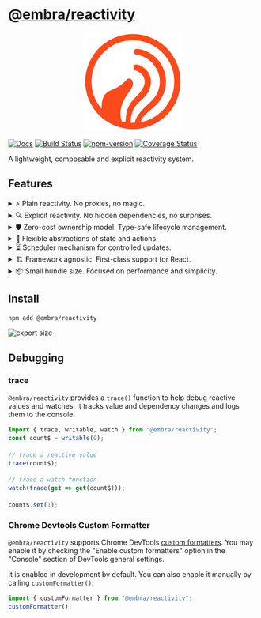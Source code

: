 # [@embra/reactivity](https://github.com/embrajs/reactivity)

<p align="center">
  <img width="200" src="https://raw.githubusercontent.com/embrajs/reactivity/main/assets/embra.svg">
</p>

[![Docs](https://img.shields.io/badge/Docs-read-%23fdf9f5)](https://embrajs.github.io/reactivity)
[![Build Status](https://github.com/embrajs/reactivity/actions/workflows/build.yml/badge.svg)](https://github.com/embrajs/reactivity/actions/workflows/build.yml)
[![npm-version](https://img.shields.io/npm/v/@embra/reactivity.svg)](https://www.npmjs.com/package/@embra/reactivity)
[![Coverage Status](https://embrajs.github.io/reactivity/coverage-badges/@embra/reactivity.svg)](https://embrajs.github.io/reactivity/coverage/)

A lightweight, composable and explicit reactivity system.

## Features

<details>
<summary>⚡ Plain reactivity. No proxies, no magic.</summary>

It does not convert the value with `Object.defineProperty` nor `Proxy`. Keeping everything as plain JavaScript value makes it easier to work with other libraries and easier for the JavaScript engine to optimize.

```ts
import { writable, readable, type Readable } from "@embra/reactivity";

const count$ = writable(0);
count$.set(1);

const [count2$, setCount] = readable(0);
setCount(1);
```

</details>

<details>
<summary>🔍 Explicit reactivity. No hidden dependencies, no surprises.</summary>

Unlike signal-based libraries, `@embra/reactivity` does not automatically track dependencies. You explicitly define what to watch and how to react to changes. This is easier to reason about dependencies and also reduce the cost of complex implicit dependency calculation.

With React hook-like API, computations can be pure functions which is more compatible with general non-reactive functions.

```ts
import { writable, derive } from "@embra/reactivity";

const count$ = writable(0);

const isPositive = (value: number): boolean => value > 0;

const positiveCount$ = derive(count$, isPositive);
```

Dynamic dependencies can be collected using `get` in `compute` or `watch`.

```ts
import { writable, compute, watch } from "@embra/reactivity";

const count$ = writable(0);
const doubleCount$ = compute(get => get(count$) * 2);

watch(get => {
  const count = get(count$);
  console.log(`Count is ${count}, double is ${get(doubleCount$)}`);
});
```

</details>

<details>
<summary>🛡️ Zero-cost ownership model. Type-safe lifecycle management.</summary>

In practice, one of the biggest problems we face with reactivity libraries is the lifecycle management of reactive values. `@embra/reactivity` provides a zero-cost ownership model that allows you to create reactive values with explicit ownership.

By default, created reactive values are with type `OwnedReadable` or `OwnedWritable`, which exposes a `dispose()` method to clean up the value and its dependencies. When passing the reactive value to a function, you can use `Readable` or `Writable` types to hide the `dispose()` method, ensuring that the value is not disposed of accidentally.

```ts
import { writable, readable, type Readable, type OwnedWritable } from "@embra/reactivity";

const count$: OwnedWritable<number> = writable(0);
count$.set(1);

// Hide the setter by typing
function logCount(count$: Readable<number>) {
  count$.subscribe(console.log);

  // @ts-expect-error
  count$.set(2);
}
logCount(count$);

// Hide the setter in runtime
const [count2$, setCount] = readable(0);
setCount(1);

// @ts-expect-error
count2$.set(2);
```

</details>

<details>
<summary>🧩 Flexible abstractions of state and actions.</summary>

In the days of Flux reducer model, we often used a single store to hold the state and actions to mutate the state. This was nice for reasoning about the state, but it also introduced a lot of boilerplate code.

Later on, a pattern with state and action glued together was introduced, like `redux-actions`. `@embra/reactivity` takes this a step further by providing a more simple and flexible abstraction of state and actions.

In the following example, we create a Writable `count$` which looks like a `Writable<number>`, but internally it is derived from a larger application state `appState$`. This allows other modules to depend on a `Writable<number>` without knowing the details of the application state.

```ts
import { writable, derive, toWritable, trace } from "@embra/reactivity";

const appState$ = writable({
  count: 0,
  user: null,
});

const count$ = toWritable(
  derive(appState$, state => state.count),
  count => appState$.set({ ...appState$.value, count }),
);

// when debugging, you can trace the reactive value
trace(count$);
```

</details>

<details>
<summary>⏳ Scheduler mechanism for controlled updates.</summary>

`@embra/reactivity` includes a scheduler mechanism and built-in schedulers that lets you control when reactive updates are processed.
This is useful for batching updates and deferring computations.

```ts
import { writable, MicrotaskScheduler } from "@embra/reactivity";

const rapidChangeCount$ = writable(0);

rapidChangeCount$.reaction(console.log, MicrotaskScheduler);

count$.set(1);
count$.set(2);

await Promise.resolve();
// Logs "2" once after a microtask tick, reducing unnecessary computations.
```

You can also provide your owned custom scheduler function easily.

```ts
import { writable, asyncScheduler } from "@embra/reactivity";

const MicrotaskScheduler = asyncScheduler(flush => Promise.resolve().then(flush));
const AnimationFrameScheduler = asyncScheduler(requestAnimationFrame);
```

</details>

<details>
<summary>🏗️ Framework agnostic. First-class support for React.</summary>

`@embra/reactivity` is designed to be framework agnostic. It can be used with any framework or library that supports JavaScript. It also provides first-class support for React.

```tsx
import { writable } from "@embra/reactivity";
import { useValue, useDerived, useCombined } from "@embra/reactivity/react";

const count$ = writable(0);

function Counter({ count$ }) {
  const count = useValue(count$);
  const countDouble = useDerived(count$, count => count * 2);
  return (
    <div>
      <button onClick={() => count$.set(count - 1)}>-</button>
      <span>{count}</span>
      <button onClick={() => count$.set(count + 1)}>+</button>
      <span>{countDouble}</span>
    </div>
  );
}
```

</details>

<details>
<summary>📦 Small bundle size. Focused on performance and simplicity.</summary>

![export size](https://embrajs.github.io/reactivity/assets/export-size.svg)

</details>

## Install

```bash
npm add @embra/reactivity
```

![export size](https://embrajs.github.io/reactivity/assets/export-size.svg)

## Debugging

### trace

`@embra/reactivity` provides a `trace()` function to help debug reactive values and watches. It tracks value and dependency changes and logs them to the console.

```js
import { trace, writable, watch } from "@embra/reactivity";
const count$ = writable(0);

// trace a reactive value
trace(count$);

// trace a watch function
watch(trace(get => get(count$)));

count$.set(1);
```

### Chrome Devtools Custom Formatter

`@embra/reactivity` supports Chrome DevTools [custom formatters](https://www.mattzeunert.com/2016/02/19/custom-chrome-devtools-object-formatters.html). You may enable it by checking the "Enable custom formatters" option in the "Console" section of DevTools general settings.

It is enabled in development by default. You can also enable it manually by calling `customFormatter()`.

```js
import { customFormatter } from "@embra/reactivity";
customFormatter();
```
